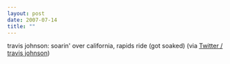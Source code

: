 ```yaml
---
layout: post
date: 2007-07-14
title: ""
---
```

travis johnson: soarin' over california, rapids ride (got soaked) (via <a href="http://twitter.com/travisj/statuses/150261312">Twitter / travis johnson</a>)